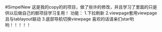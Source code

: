 #SimpelNew
这是我的copy的的项目，做了些许的修改，并且学习了里面的只是
供以后做自己的额项目学习复用！
功能：
1.下拉刷新
2.viewpage套用viewpage且与tablayout联动
3.底部导航切换viewpage
喜欢的话请亲们star哟哟！！！！！
